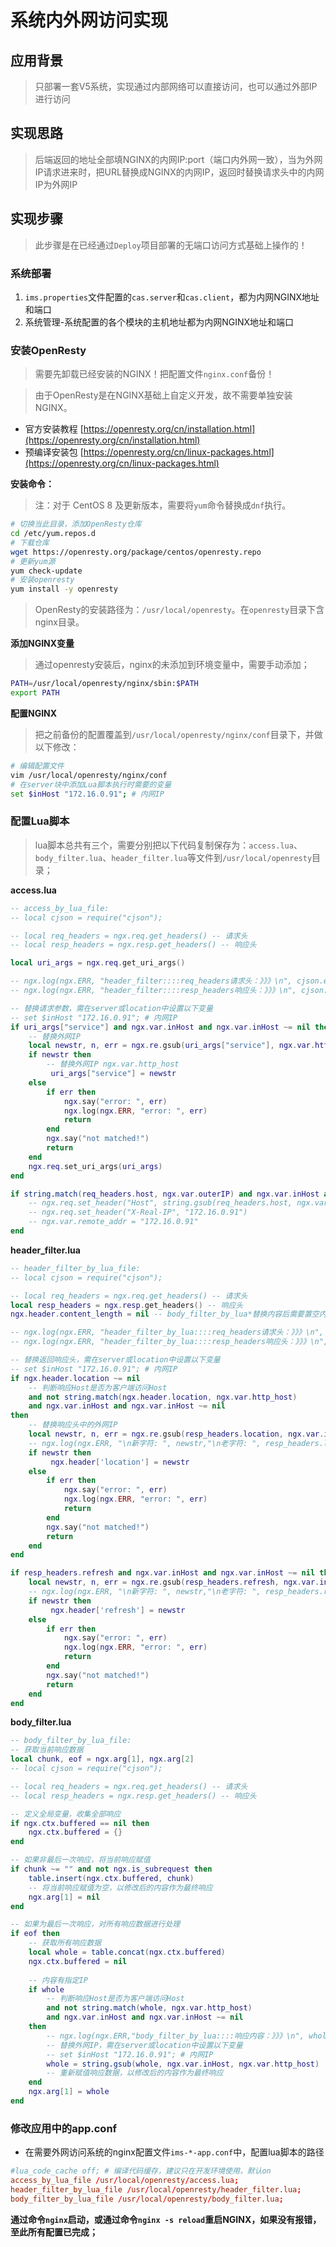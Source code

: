 # 系统内外网访问实现


## 应用背景

> 只部署一套V5系统，实现通过内部网络可以直接访问，也可以通过外部IP进行访问



## 实现思路

> 后端返回的地址全部填NGINX的内网IP:port（端口内外网一致），当为外网IP请求进来时，把URL替换成NGINX的内网IP，返回时替换请求头中的内网IP为外网IP



## 实现步骤

> 此步骤是在已经通过`Deploy`项目部署的无端口访问方式基础上操作的！


### 系统部署

1. `ims.properties`文件配置的`cas.server`和`cas.client`，都为内网NGINX地址和端口
2. 系统管理-系统配置的各个模块的主机地址都为内网NGINX地址和端口



### 安装OpenResty


> 需要先卸载已经安装的NGINX！把配置文件`nginx.conf`备份！


> 由于OpenResty是在NGINX基础上自定义开发，故不需要单独安装NGINX。

* 官方安装教程 [https://openresty.org/cn/installation.html](https://openresty.org/cn/installation.html)
* 预编译安装包 [https://openresty.org/cn/linux-packages.html](https://openresty.org/cn/linux-packages.html)


**安装命令：**

> 注：对于 CentOS 8 及更新版本，需要将`yum`命令替换成`dnf`执行。

```bash
# 切换当此目录，添加OpenResty仓库
cd /etc/yum.repos.d
# 下载仓库
wget https://openresty.org/package/centos/openresty.repo
# 更新yum源
yum check-update
# 安装openresty
yum install -y openresty
```

> OpenResty的安装路径为：`/usr/local/openresty`。在`openresty`目录下含nginx目录。


**添加NGINX变量**

> 通过openresty安装后，nginx的未添加到环境变量中，需要手动添加；

```bash
PATH=/usr/local/openresty/nginx/sbin:$PATH
export PATH
```


**配置NGINX**

> 把之前备份的配置覆盖到`/usr/local/openresty/nginx/conf`目录下，并做以下修改：

```bash
# 编辑配置文件
vim /usr/local/openresty/nginx/conf
# 在server块中添加Lua脚本执行时需要的变量
set $inHost "172.16.0.91"; # 内网IP
```



### 配置Lua脚本


> lua脚本总共有三个，需要分别把以下代码复制保存为：`access.lua`、`body_filter.lua`、`header_filter.lua`等文件到`/usr/local/openresty`目录；


**access.lua**

```lua
-- access_by_lua_file:
-- local cjson = require("cjson");

-- local req_headers = ngx.req.get_headers() -- 请求头
-- local resp_headers = ngx.resp.get_headers() -- 响应头

local uri_args = ngx.req.get_uri_args()

-- ngx.log(ngx.ERR, "header_filter::::req_headers请求头：》》》\n", cjson.encode(req_headers), "\n《《《")
-- ngx.log(ngx.ERR, "header_filter::::resp_headers响应头：》》》\n", cjson.encode(resp_headers), "\n《《《")

-- 替换请求参数，需在server或location中设置以下变量
-- set $inHost "172.16.0.91"; # 内网IP
if uri_args["service"] and ngx.var.inHost and ngx.var.inHost ~= nil then
    -- 替换外网IP
    local newstr, n, err = ngx.re.gsub(uri_args["service"], ngx.var.http_host, ngx.var.inHost, "i")
    if newstr then
        -- 替换外网IP ngx.var.http_host
         uri_args["service"] = newstr
    else
        if err then
            ngx.say("error: ", err)
            ngx.log(ngx.ERR, "error: ", err)
            return
        end
        ngx.say("not matched!")
        return
    end
    ngx.req.set_uri_args(uri_args)
end

if string.match(req_headers.host, ngx.var.outerIP) and ngx.var.inHost and ngx.var.inHost ~= nil then
    -- ngx.req.set_header("Host", string.gsub(req_headers.host, ngx.var.http_host, ngx.var.inHost))
    -- ngx.req.set_header("X-Real-IP", "172.16.0.91")
    -- ngx.var.remote_addr = "172.16.0.91"
end
```


**header_filter.lua**

```lua
-- header_filter_by_lua_file:
-- local cjson = require("cjson");

-- local req_headers = ngx.req.get_headers() -- 请求头
local resp_headers = ngx.resp.get_headers() -- 响应头
ngx.header.content_length = nil -- body_filter_by_lua*替换内容后需要置空内容长度

-- ngx.log(ngx.ERR, "header_filter_by_lua::::req_headers请求头：》》》\n", cjson.encode(req_headers), "\n《《《")
-- ngx.log(ngx.ERR, "header_filter_by_lua::::resp_headers响应头：》》》\n", cjson.encode(resp_headers), "\n《《《")

-- 替换返回响应头，需在server或location中设置以下变量
-- set $inHost "172.16.0.91"; # 内网IP
if ngx.header.location ~= nil
    -- 判断响应Host是否为客户端访问Host
    and not string.match(ngx.header.location, ngx.var.http_host)
    and ngx.var.inHost and ngx.var.inHost ~= nil
then
    -- 替换响应头中的外网IP
    local newstr, n, err = ngx.re.gsub(resp_headers.location, ngx.var.inHost, ngx.var.http_host, "i")
    -- ngx.log(ngx.ERR, "\n新字符: ", newstr,"\n老字符: ", resp_headers.location,"\n", host,"\n")
    if newstr then
         ngx.header['location'] = newstr
    else
        if err then
            ngx.say("error: ", err)
            ngx.log(ngx.ERR, "error: ", err)
            return
        end
        ngx.say("not matched!")
        return
    end
end

if resp_headers.refresh and ngx.var.inHost and ngx.var.inHost ~= nil then
    local newstr, n, err = ngx.re.gsub(resp_headers.refresh, ngx.var.inHost, ngx.var.http_host, "i")
    -- ngx.log(ngx.ERR, "\n新字符: ", newstr,"\n老字符: ", resp_headers.refresh,"\n", host,"\n")
    if newstr then
         ngx.header['refresh'] = newstr
    else
        if err then
            ngx.say("error: ", err)
            ngx.log(ngx.ERR, "error: ", err)
            return
        end
        ngx.say("not matched!")
        return
    end
end
```


**body_filter.lua**

```lua
-- body_filter_by_lua_file:
-- 获取当前响应数据
local chunk, eof = ngx.arg[1], ngx.arg[2]
-- local cjson = require("cjson");

-- local req_headers = ngx.req.get_headers() -- 请求头
-- local resp_headers = ngx.resp.get_headers() -- 响应头

-- 定义全局变量，收集全部响应
if ngx.ctx.buffered == nil then
    ngx.ctx.buffered = {}
end

-- 如果非最后一次响应，将当前响应赋值
if chunk ~= "" and not ngx.is_subrequest then
    table.insert(ngx.ctx.buffered, chunk)
    -- 将当前响应赋值为空，以修改后的内容作为最终响应
    ngx.arg[1] = nil
end

-- 如果为最后一次响应，对所有响应数据进行处理
if eof then
    -- 获取所有响应数据
    local whole = table.concat(ngx.ctx.buffered)
    ngx.ctx.buffered = nil
    
    -- 内容有指定IP
    if whole
        -- 判断响应Host是否为客户端访问Host
        and not string.match(whole, ngx.var.http_host)
        and ngx.var.inHost and ngx.var.inHost ~= nil
    then
        -- ngx.log(ngx.ERR,"body_filter_by_lua::::响应内容：》》》\n", whole, "\n《《《")
        -- 替换外网IP，需在server或location中设置以下变量
        -- set $inHost "172.16.0.91"; # 内网IP
        whole = string.gsub(whole, ngx.var.inHost, ngx.var.http_host)
        -- 重新赋值响应数据，以修改后的内容作为最终响应
    end
    ngx.arg[1] = whole
end
```



### 修改应用中的app.conf

- 在需要外网访问系统的nginx配置文件`ims-*-app.conf`中，配置lua脚本的路径

```conf
#lua_code_cache off; # 编译代码缓存，建议只在开发环境使用，默认on
access_by_lua_file /usr/local/openresty/access.lua;
header_filter_by_lua_file /usr/local/openresty/header_filter.lua;
body_filter_by_lua_file /usr/local/openresty/body_filter.lua;
```

**通过命令`nginx`启动，或通过命令`nginx -s reload`重启NGINX，如果没有报错，至此所有配置已完成；**

